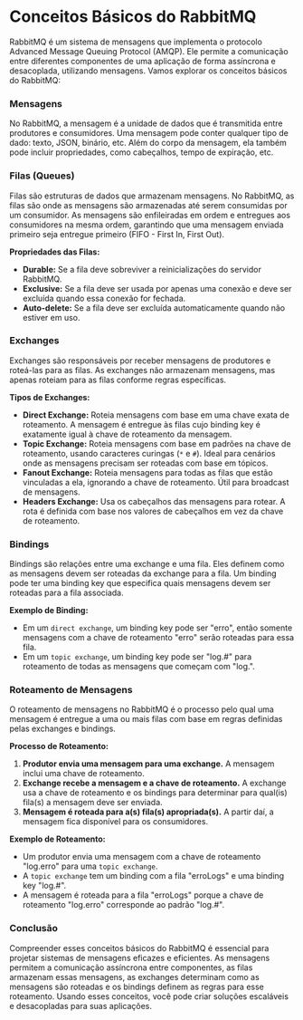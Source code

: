 # Conceitos Básicos do RabbitMQ

RabbitMQ é um sistema de mensagens que implementa o protocolo Advanced Message Queuing Protocol (AMQP). Ele permite a comunicação entre diferentes componentes de uma aplicação de forma assíncrona e desacoplada, utilizando mensagens. Vamos explorar os conceitos básicos do RabbitMQ:

### Mensagens

No RabbitMQ, a mensagem é a unidade de dados que é transmitida entre produtores e consumidores. Uma mensagem pode conter qualquer tipo de dado: texto, JSON, binário, etc. Além do corpo da mensagem, ela também pode incluir propriedades, como cabeçalhos, tempo de expiração, etc.

### Filas (Queues)

Filas são estruturas de dados que armazenam mensagens. No RabbitMQ, as filas são onde as mensagens são armazenadas até serem consumidas por um consumidor. As mensagens são enfileiradas em ordem e entregues aos consumidores na mesma ordem, garantindo que uma mensagem enviada primeiro seja entregue primeiro (FIFO - First In, First Out).

**Propriedades das Filas:**
- **Durable:** Se a fila deve sobreviver a reinicializações do servidor RabbitMQ.
- **Exclusive:** Se a fila deve ser usada por apenas uma conexão e deve ser excluída quando essa conexão for fechada.
- **Auto-delete:** Se a fila deve ser excluída automaticamente quando não estiver em uso.

### Exchanges

Exchanges são responsáveis por receber mensagens de produtores e roteá-las para as filas. As exchanges não armazenam mensagens, mas apenas roteiam para as filas conforme regras específicas.

**Tipos de Exchanges:**
- **Direct Exchange:** Roteia mensagens com base em uma chave exata de roteamento. A mensagem é entregue às filas cujo binding key é exatamente igual à chave de roteamento da mensagem.
- **Topic Exchange:** Roteia mensagens com base em padrões na chave de roteamento, usando caracteres curingas (`*` e `#`). Ideal para cenários onde as mensagens precisam ser roteadas com base em tópicos.
- **Fanout Exchange:** Roteia mensagens para todas as filas que estão vinculadas a ela, ignorando a chave de roteamento. Útil para broadcast de mensagens.
- **Headers Exchange:** Usa os cabeçalhos das mensagens para rotear. A rota é definida com base nos valores de cabeçalhos em vez da chave de roteamento.

### Bindings

Bindings são relações entre uma exchange e uma fila. Eles definem como as mensagens devem ser roteadas da exchange para a fila. Um binding pode ter uma binding key que especifica quais mensagens devem ser roteadas para a fila associada.

**Exemplo de Binding:**
- Em um `direct exchange`, um binding key pode ser "erro", então somente mensagens com a chave de roteamento "erro" serão roteadas para essa fila.
- Em um `topic exchange`, um binding key pode ser "log.#" para roteamento de todas as mensagens que começam com "log.".

### Roteamento de Mensagens

O roteamento de mensagens no RabbitMQ é o processo pelo qual uma mensagem é entregue a uma ou mais filas com base em regras definidas pelas exchanges e bindings.

**Processo de Roteamento:**
1. **Produtor envia uma mensagem para uma exchange.** A mensagem inclui uma chave de roteamento.
2. **Exchange recebe a mensagem e a chave de roteamento.** A exchange usa a chave de roteamento e os bindings para determinar para qual(is) fila(s) a mensagem deve ser enviada.
3. **Mensagem é roteada para a(s) fila(s) apropriada(s).** A partir daí, a mensagem fica disponível para os consumidores.

**Exemplo de Roteamento:**
- Um produtor envia uma mensagem com a chave de roteamento "log.erro" para uma `topic exchange`.
- A `topic exchange` tem um binding com a fila "erroLogs" e uma binding key "log.#".
- A mensagem é roteada para a fila "erroLogs" porque a chave de roteamento "log.erro" corresponde ao padrão "log.#".

### Conclusão

Compreender esses conceitos básicos do RabbitMQ é essencial para projetar sistemas de mensagens eficazes e eficientes. As mensagens permitem a comunicação assíncrona entre componentes, as filas armazenam essas mensagens, as exchanges determinam como as mensagens são roteadas e os bindings definem as regras para esse roteamento. Usando esses conceitos, você pode criar soluções escaláveis e desacopladas para suas aplicações.